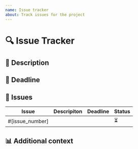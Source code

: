 ```yaml
---
name: Issue tracker
about: Track issues for the project
---
```


# 🔍 Issue Tracker

## 📝 Description

## 📅 Deadline

## 🎯 Issues
| Issue | Descripiton | Deadline | Status |
| ----- | ----------- | ------ | ---- |
| #[issue_number] | |  | ⏳ |


## 📊 Additional context
